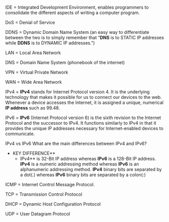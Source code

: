 IDE = Integrated Development Environment, enables programmers to consolidate the different aspects of writing a computer program.

DoS = Denial of Service

DDNS = Dynamic Domain Name System (an easy way to differentiate between the two is to simply remember that “**DNS** is to STATIC IP addresses while **DDNS** is to DYNAMIC IP addresses.”)

LAN = Local Area Network

DNS = Domain Name System (phonebook of the internet)

VPN = Virtual Private Network

WAN = Wide Area Network

IPv4 = **IPv4** stands for Internet Protocol version 4. It is the underlying technology that makes it possible for us to connect our devices to the web. Whenever a device accesses the Internet, it is assigned a unique, numerical **IP address** such as 99.48.

IPv6 = **IPv6** (Internet Protocol version 6) is the sixth revision to the Internet Protocol and the successor to IPv4. It functions similarly to IPv4 in that it provides the unique IP addresses necessary for Internet-enabled devices to communicate.

IPv4 vs IPv6 What are the main differences between IPv4 and IPv6?
* KEY DIFFERENCE**  
  * IPv4** is 32-Bit IP address whereas **IPv6** is a 128-Bit IP address. **IPv4** is a numeric addressing method whereas **IPv6** is an alphanumeric addressing method. **IPv4** binary bits are separated by a dot(.) whereas **IPv6** binary bits are separated by a colon(:)

ICMP = Internet Control Message Protocol.

TCP = Transmission Control Protocol 

DHCP = Dynamic Host Configuration Protocol

UDP = User Datagram Protocol